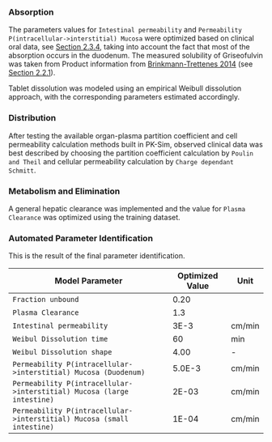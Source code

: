 ### Absorption <a id="model-parameters-and-assumptions-absorption"></a>

The parameters values for `Intestinal permeability` and `Permeability P(intracellular->interstitial) Mucosa` were optimized based on clinical oral data, see [Section 2.3.4](#model-parameters-and-assumptions-identification), taking into account the fact that most of the absorption occurs in the duodenum. 
The measured solubility of Griseofulvin was taken from Product information from [Brinkmann-Trettenes 2014](#main-references) (see [Section 2.2.1](#invitro-and-physico-chemical-data)).

Tablet dissolution was modeled using an empirical Weibull dissolution approach, with the corresponding parameters estimated accordingly.

### Distribution <a id="model-parameters-and-assumptions-distribution"></a>


After testing the available organ-plasma partition coefficient and cell permeability calculation methods built in PK-Sim, observed clinical data was best described by choosing the partition coefficient calculation by `Poulin and Theil` and cellular permeability calculation by `Charge dependant Schmitt`. 


### Metabolism and Elimination <a id="model-parameters-and-assumptions-metabolism-and-elimination"></a>

A general hepatic clearance was implemented and the value for `Plasma Clearance` was optimized using the training dataset. 

### Automated Parameter Identification <a id="model-parameters-and-assumptions-parameter-identification"></a>

This is the result of the final parameter identification.

| Model Parameter      | Optimized Value | Unit |
| -------------------- | --------------- | ---- |
| `Fraction unbound` |          0.20       |      |
| `Plasma Clearance` |        1.3         |      |ml/min/kg
| `Intestinal permeability` |     3E-3            | cm/min     |
| `Weibul Dissolution time` |        60         |  min    |
| `Weibul Dissolution shape` |        4.00         |   -   |
| `Permeability P(intracellular->interstitial) Mucosa (Duodenum)` |        5.0E-3         |   cm/min   |
| `Permeability P(intracellular->interstitial) Mucosa (large intestine)`  |        2E-03         |   cm/min   |
| `Permeability P(intracellular->interstitial) Mucosa (small intestine)`  |        1E-04         |   cm/min   |

